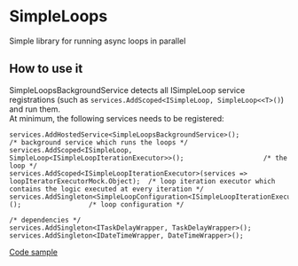 # SimpleLoops
Simple library for running async loops in parallel

## How to use it
SimpleLoopsBackgroundService detects all ISimpleLoop service registrations (such as `services.AddScoped<ISimpleLoop, SimpleLoop<<T>()`) and run them. <br/>
At minimum, the following services needs to be registered:<br/>
```
services.AddHostedService<SimpleLoopsBackgroundService>();                                      /* background service which runs the loops */
services.AddScoped<ISimpleLoop, SimpleLoop<ISimpleLoopIterationExecutor>>();                    /* the loop */
services.AddScoped<ISimpleLoopIterationExecutor>(services => loopIteratorExecutorMock.Object);  /* loop iteration executor which contains the logic executed at every iteration */
services.AddSingleton<SimpleLoopConfiguration<ISimpleLoopIterationExecutor>>();                 /* loop configuration */

/* dependencies */
services.AddSingleton<ITaskDelayWrapper, TaskDelayWrapper>();
services.AddSingleton<IDateTimeWrapper, DateTimeWrapper>();
```

[Code sample](https://github.com/SimpleBitware/Sb.SimpleLoops/blob/main/tests/Sb.SimpleLoops.Tests.End2End/SimpleLoopsBackgroundServiceTests.cs)
